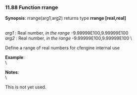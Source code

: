### 11.88 Function rrange

**Synopsis**: rrange(arg1,arg2) returns type **rrange [real,real]**

\
 *arg1* : Real number, *in the range* -9.99999E100,9.99999E100 \
 *arg2* : Real number, *in the range* -9.99999E100,9.99999E100 \

Define a range of real numbers for cfengine internal use

**Example**:\
 \


**Notes**:\
 \

This is not yet used.
